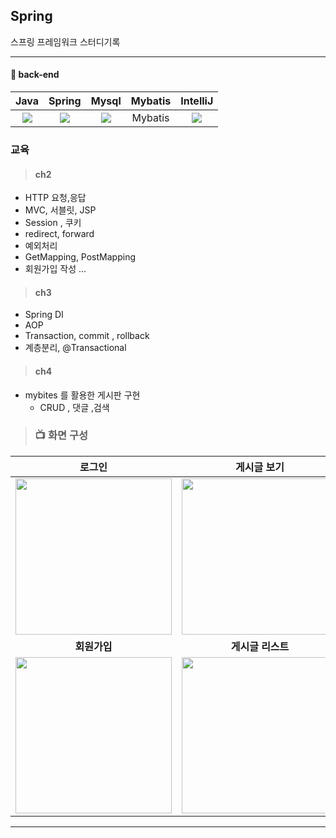 
## Spring
스프링 프레임워크  스터디기록

---

#### :blue_book: back-end
  
  
| Java | Spring |  Mysql   |  Mybatis   |   IntelliJ    |
| :--------: | :--------: | :------: | :-----: | :-----: 
|   <img src="https://img.shields.io/badge/JAVA-007396?style=flate&logo=Java&logoColor=white">    |     <img src="https://img.shields.io/badge/Spring-6DB33F?style=flat&logo=Spring&logoColor=white">  | <img src="https://img.shields.io/badge/MySQL-4479A1?style=flat&logo=MySQL&logoColor=white">  | Mybatis |   <img src="https://img.shields.io/badge/InteliJ-232F3E?style=flat&logo=IntelliJ IDEA&logoColor=white">    |

 


### 교육


> #### ch2 
* HTTP 요청,응답
* MVC, 서블릿, JSP
* Session , 쿠키
* redirect, forward
* 예외처리
* GetMapping, PostMapping 
* 회원가입 작성 ...
> #### ch3 
* Spring DI
* AOP
* Transaction, commit , rollback
* 계층분리, @Transactional
> #### ch4 
* mybites 를 활용한 게시판 구현
  * CRUD , 댓글 ,검색 


> ### 📺 화면 구성 
| **로그인**  |  **게시글 보기**   |
| :-------------------------------------------: | :------------: |
|  <img width="250" src="https://user-images.githubusercontent.com/119803774/227369325-99b6eff5-002d-4119-b18f-9afd81e209dd.png"/> |  <img width="250" src="https://user-images.githubusercontent.com/119803774/227369333-2b3f8cb2-b45c-4bc9-8e2a-5600fba3430c.png"/>|  
| **회원가입**   |  **게시글 리스트**   |  
| <img width="250" src="https://user-images.githubusercontent.com/119803774/227369338-50ab8fe2-2277-4f5f-ac32-08b07e26ca17.png"/>   |  <img width="250" src="https://user-images.githubusercontent.com/119803774/227369341-979e8676-5223-4b13-8bc6-5f12e9d7b284.png"/>     |


---

